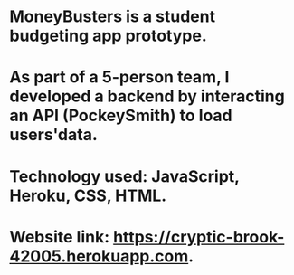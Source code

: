 # MoneyBusters is a student budgeting app prototype.
# As part of a 5-person team, I developed a backend by interacting an API (PockeySmith) to load users'data. 
# Technology used: JavaScript, Heroku, CSS, HTML.
# Website link: https://cryptic-brook-42005.herokuapp.com.

